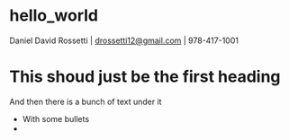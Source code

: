 # hello_world
Daniel David Rossetti | drossetti12@gmail.com | 978-417-1001

# This shoud just be the first heading
And then there is a bunch of text under it
- With some bullets
- 
